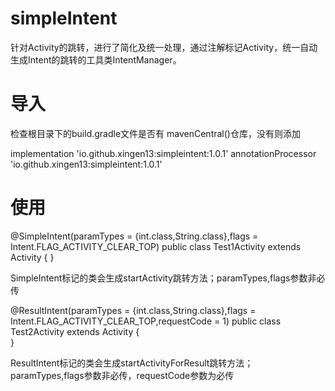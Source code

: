 # simpleIntent

针对Activity的跳转，进行了简化及统一处理，通过注解标记Activity，统一自动生成Intent的跳转的工具类IntentManager。

# 导入
检查根目录下的build.gradle文件是否有 mavenCentral()仓库，没有则添加

implementation 'io.github.xingen13:simpleintent:1.0.1'
annotationProcessor 'io.github.xingen13:simpleintent:1.0.1'

# 使用

@SimpleIntent(paramTypes = {int.class,String.class},flags = Intent.FLAG_ACTIVITY_CLEAR_TOP)
public class Test1Activity extends Activity {
}

SimpleIntent标记的类会生成startActivity跳转方法；paramTypes,flags参数非必传

@ResultIntent(paramTypes = {int.class,String.class},flags = Intent.FLAG_ACTIVITY_CLEAR_TOP,requestCode = 1)
public class Test2Activity extends Activity {  
}

ResultIntent标记的类会生成startActivityForResult跳转方法；paramTypes,flags参数非必传，requestCode参数为必传

